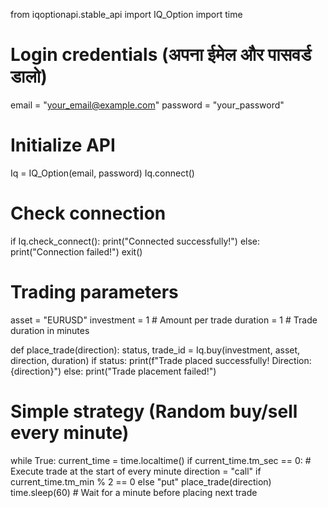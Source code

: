 from iqoptionapi.stable_api import IQ_Option
import time

# Login credentials (अपना ईमेल और पासवर्ड डालो)
email = "your_email@example.com"
password = "your_password"

# Initialize API
Iq = IQ_Option(email, password)
Iq.connect()

# Check connection
if Iq.check_connect():
    print("Connected successfully!")
else:
    print("Connection failed!")
    exit()

# Trading parameters
asset = "EURUSD"
investment = 1  # Amount per trade
duration = 1  # Trade duration in minutes

def place_trade(direction):
    status, trade_id = Iq.buy(investment, asset, direction, duration)
    if status:
        print(f"Trade placed successfully! Direction: {direction}")
    else:
        print("Trade placement failed!")

# Simple strategy (Random buy/sell every minute)
while True:
    current_time = time.localtime()
    if current_time.tm_sec == 0:  # Execute trade at the start of every minute
        direction = "call" if current_time.tm_min % 2 == 0 else "put"
        place_trade(direction)
        time.sleep(60)  # Wait for a minute before placing next trade
